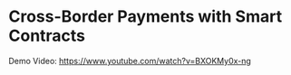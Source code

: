 # Cross-Border Payments with Smart Contracts

Demo Video:
https://www.youtube.com/watch?v=BXOKMy0x-ng
